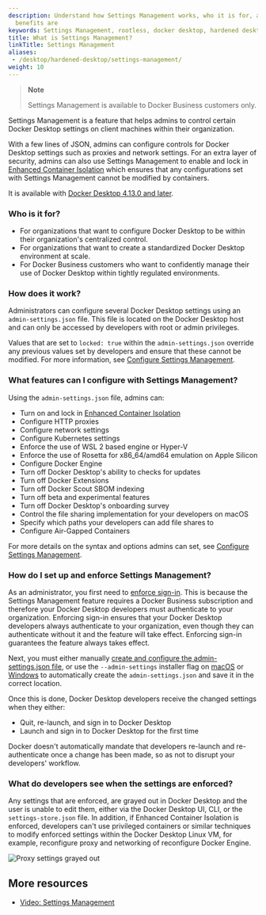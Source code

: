 ```yaml
---
description: Understand how Settings Management works, who it is for, and what the
  benefits are
keywords: Settings Management, rootless, docker desktop, hardened desktop
title: What is Settings Management?
linkTitle: Settings Management
aliases:
 - /desktop/hardened-desktop/settings-management/
weight: 10
---
```


>**Note**
>
>Settings Management is available to Docker Business customers only.

Settings Management is a feature that helps admins to control certain Docker Desktop settings on client machines within their organization.

With a few lines of JSON, admins can configure controls for Docker Desktop settings such as proxies and network settings. For an extra layer of security, admins can also use Settings Management to enable and lock in [Enhanced Container Isolation](../enhanced-container-isolation/_index.md) which ensures that any configurations set with Settings Management cannot be modified by containers.

It is available with [Docker Desktop 4.13.0 and later](/manuals/desktop/release-notes.md).

### Who is it for?

- For organizations that want to configure Docker Desktop to be within their organization's centralized control.
- For organizations that want to create a standardized Docker Desktop environment at scale.
- For Docker Business customers who want to confidently manage their use of Docker Desktop within tightly regulated environments.

### How does it work?

Administrators can configure several Docker Desktop settings using an `admin-settings.json` file. This file is located on the Docker Desktop host and can only be accessed by developers with root or admin privileges.

Values that are set to `locked: true` within the `admin-settings.json` override any previous values set by developers and ensure that these cannot be modified. For more information, see [Configure Settings Management](configure.md#step-two-configure-the-settings-you-want-to-lock-in).

### What features can I configure with Settings Management?

Using the `admin-settings.json` file, admins can:

- Turn on and lock in [Enhanced Container Isolation](../enhanced-container-isolation/_index.md)
- Configure HTTP proxies
- Configure network settings
- Configure Kubernetes settings
- Enforce the use of WSL 2 based engine or Hyper-V
- Enforce the use of Rosetta for x86_64/amd64 emulation on Apple Silicon
- Configure Docker Engine
- Turn off Docker Desktop's ability to checks for updates
- Turn off Docker Extensions
- Turn off Docker Scout SBOM indexing
- Turn off beta and experimental features
- Turn off Docker Desktop's onboarding survey
- Control the file sharing implementation for your developers on macOS
- Specify which paths your developers can add file shares to
- Configure Air-Gapped Containers

For more details on the syntax and options admins can set, see [Configure Settings Management](configure.md).

### How do I set up and enforce Settings Management?

As an administrator, you first need to [enforce
sign-in](/manuals/security/for-admins/enforce-sign-in/_index.md). This is
because the Settings Management feature requires a Docker Business subscription
and therefore your Docker Desktop developers must authenticate to your
organization. Enforcing sign-in ensures that your Docker Desktop developers
always authenticate to your organization, even though they can authenticate
without it and the feature will take effect. Enforcing sign-in guarantees the
feature always takes effect.


Next, you must either manually [create and configure the admin-settings.json file](configure.md), or use the `--admin-settings` installer flag on [macOS](/manuals/desktop/install/mac-install.md#install-from-the-command-line) or [Windows](/manuals/desktop/install/windows-install.md#install-from-the-command-line) to automatically create the `admin-settings.json` and save it in the correct location.

Once this is done, Docker Desktop developers receive the changed settings when they either:
- Quit, re-launch, and sign in to Docker Desktop
- Launch and sign in to Docker Desktop for the first time

Docker doesn't automatically mandate that developers re-launch and re-authenticate once a change has been made, so as not to disrupt your developers' workflow.

### What do developers see when the settings are enforced?

Any settings that are enforced, are grayed out in Docker Desktop and the user is unable to edit them, either via the Docker Desktop UI, CLI, or the `settings-store.json` file. In addition, if Enhanced Container Isolation is enforced, developers can't use privileged containers or similar techniques to modify enforced settings within the Docker Desktop Linux VM, for example, reconfigure proxy and networking of reconfigure Docker Engine.

![Proxy settings grayed out](/assets/images/grayed-setting.png)

## More resources

- [Video: Settings Management](https://www.youtube.com/watch?v=I9oJOJ1P9PQ)
